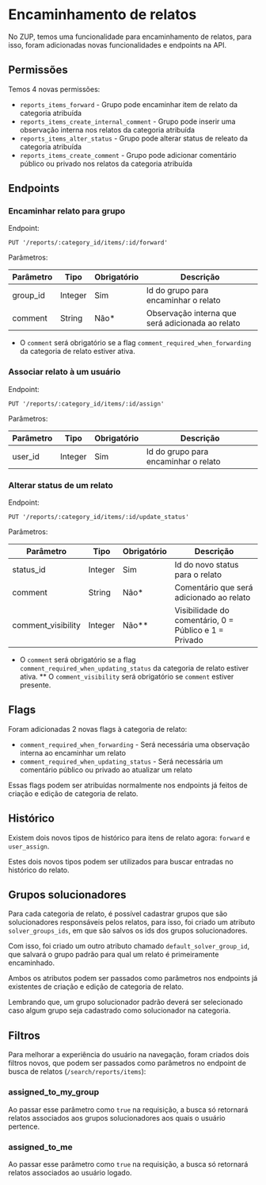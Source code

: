 # Encaminhamento de relatos

No ZUP, temos uma funcionalidade para encaminhamento de relatos, para isso, foram adicionadas novas funcionalidades e endpoints na API.

## Permissões

Temos 4 novas permissões:

* `reports_items_forward` - Grupo pode encaminhar item de relato da categoria atribuída
* `reports_items_create_internal_comment` - Grupo pode inserir uma observação interna nos relatos da categoria atribuída
* `reports_items_alter_status` - Grupo pode alterar status de releato da categoria atribuída
* `reports_items_create_comment` - Grupo pode adicionar comentário público ou privado nos relatos da categoria atribuída

## Endpoints

### Encaminhar relato para grupo

Endpoint:

    PUT '/reports/:category_id/items/:id/forward'

Parâmetros:

| Parâmetro | Tipo    | Obrigatório | Descrição                                        |
|-----------|---------|-------------|--------------------------------------------------|
| group_id  | Integer | Sim         | Id do grupo para encaminhar o relato             |
| comment   | String  | Não*        | Observação interna que será adicionada ao relato |

* O `comment` será obrigatório se a flag `comment_required_when_forwarding` da categoria de relato estiver ativa.

### Associar relato à um usuário

Endpoint:

    PUT '/reports/:category_id/items/:id/assign'

Parâmetros:

| Parâmetro | Tipo    | Obrigatório | Descrição                            |
|-----------|---------|-------------|--------------------------------------|
| user_id   | Integer | Sim         | Id do grupo para encaminhar o relato |

### Alterar status de um relato

Endpoint:

    PUT '/reports/:category_id/items/:id/update_status'

Parâmetros:

| Parâmetro          | Tipo    | Obrigatório | Descrição                                             |
|--------------------|---------|-------------|-------------------------------------------------------|
| status_id          | Integer | Sim         | Id do novo status para o relato                       |
| comment            | String  | Não*        | Comentário que será adicionado ao relato              |
| comment_visibility | Integer | Não**       | Visibilidade do comentário, 0 = Público e 1 = Privado |

* O `comment` será obrigatório se a flag `comment_required_when_updating_status` da categoria de relato estiver ativa.
** O `comment_visibility` será obrigatório se `comment` estiver presente.

## Flags

Foram adicionadas 2 novas flags à categoria de relato:

* `comment_required_when_forwarding` - Será necessária uma observação interna ao encaminhar um relato
* `comment_required_when_updating_status` - Será necessária um comentário público ou privado ao atualizar um relato

Essas flags podem ser atribuídas normalmente nos endpoints já feitos de criação e edição de categoria de relato.

## Histórico

Existem dois novos tipos de histórico para itens de relato agora: `forward` e `user_assign`.

Estes dois novos tipos podem ser utilizados para buscar entradas no histórico do relato.

## Grupos solucionadores

Para cada categoria de relato, é possível cadastrar grupos que são solucionadores responsáveis pelos relatos, para isso, foi criado um atributo `solver_groups_ids`, em que são salvos os ids dos grupos solucionadores.

Com isso, foi criado um outro atributo chamado `default_solver_group_id`, que salvará o grupo padrão para qual um relato é primeiramente encaminhado.

Ambos os atributos podem ser passados como parâmetros nos endpoints já existentes de criação e edição de categoria de relato.

Lembrando que, um grupo solucionador padrão deverá ser selecionado caso algum grupo seja cadastrado como solucionador na categoria.

## Filtros

Para melhorar a experiência do usuário na navegação, foram criados dois filtros novos, que podem ser passados como parâmetros no endpoint de busca de relatos (`/search/reports/items`):

### assigned_to_my_group

Ao passar esse parâmetro como `true` na requisição, a busca só retornará relatos associados aos grupos solucionadores aos quais o usuário pertence.

### assigned_to_me

Ao passar esse parâmetro como `true` na requisição, a busca só retornará relatos associados ao usuário logado.
